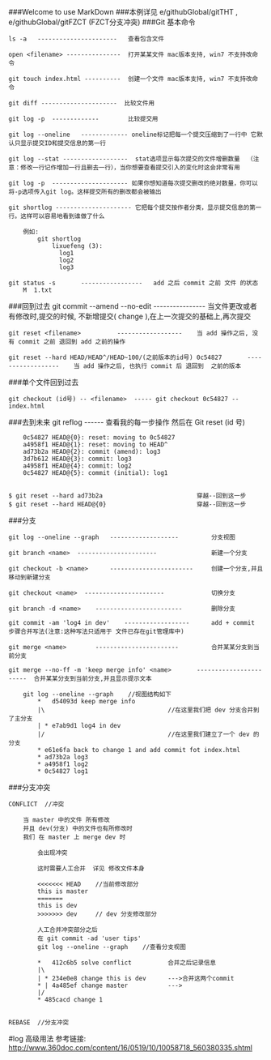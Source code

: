 ###Welcome to use MarkDown
###本例详见 e/githubGlobal/gitTHT , e/githubGlobal/gitFZCT  (FZCT分支冲突)
###Git 基本命令

	ls -a   ----------------------   查看包含文件
	   
  	open <filename> ---------------  打开某某文件 mac版本支持, win7 不支持改命令
  	
  	git touch index.html ----------  创建一个文件 mac版本支持, win7 不支持改命令
  	
  	git diff ---------------------  比较文件用
  	
  	git log -p	-------------        比较提交用 
  	 
	git log --oneline	------------- oneline标记把每一个提交压缩到了一行中 它默认只显示提交ID和提交信息的第一行
	
	git log --stat ------------------  stat选项显示每次提交的文件增删数量  （注意：修改一行记作增加一行且删去一行），当你想要查看提交引入的变化时这会非常有用

	git log -p	--------------------- 如果你想知道每次提交删改的绝对数量，你可以将-p选项传入git log。这样提交所有的删改都会被输出
	
	git shortlog --------------------- 它把每个提交按作者分类，显示提交信息的第一行。这样可以容易地看到谁做了什么
	
		例如:
			git shortlog 
				lixuefeng (3):
			      log1
			      log2
			      log3

	git status -s		-----------------	add 之后 commit 之前 文件 的状态  
		M  1.txt
	
	
###回到过去
	git commit --amend --no-edit  ----------------  当文件更改或者有修改时,提交的时候, 不新增提交( change ),在上一次提交的基础上,再次提交 

	git reset <filename>		  ------------------  	当 add 操作之后, 没有 commit 之前 退回到 add 之前的操作
	
	git reset --hard HEAD/HEAD^/HEAD~100/(之前版本的id号) 0c54827		  ------------------  	当 add 操作之后, 也执行 commit 后 退回到  之前的版本
	
	
###单个文件回到过去
	
	git checkout (id号) -- <filename>  ----- git checkout 0c54827 -- index.html  	 


###去到未来	
	git reflog  ------  查看我的每一步操作 然后在 Git reset (id 号)
	
		0c54827 HEAD@{0}: reset: moving to 0c54827
		a4958f1 HEAD@{1}: reset: moving to HEAD^
		ad73b2a HEAD@{2}: commit (amend): log3
		3d7b612 HEAD@{3}: commit: log3
		a4958f1 HEAD@{4}: commit: log2
		0c54827 HEAD@{5}: commit (initial): log1


	$ git reset --hard ad73b2a              			穿越--回到这一步
	$ git reset --hard HEAD@{0}	  						穿越--回到这一步





###分支

	git log --oneline --graph	-------------------         分支视图
	
	git branch <name>  ----------------------               新建一个分支
	
	git checkout -b <name> 		-----------------------     创建一个分支,并且移动到新建分支  
	
	git checkout <name>  ----------------------             切换分支
	   
	git branch -d <name> 	------------------------        删除分支
	
	git commit -am 'log4 in dev'	------------------      add + commit 步骤合并写法(注意:这种写法只适用于 文件已存在git管理库中)
	
	git merge <name> 		-----------------------         合并某某分支到当前分支
	
	git merge --no-ff -m 'keep merge info' <name> 		-----------------------  合并某某分支到当前分支,并且显示提示文本
	
		git log --oneline --graph    //视图结构如下
			*   d54093d keep merge info
			|\									//在这里我们把 dev 分支合并到了主分支 
			| * e7ab9d1 log4 in dev			
			|/									//在这里我们建立了一个 dev 的分支
			* e61e6fa back to change 1 and add commit fot index.html
			* ad73b2a log3
			* a4958f1 log2
			* 0c54827 log1

	
###分支冲突

	CONFLICT  //冲突
		
		当 master 中的文件 所有修改
		并且 dev(分支) 中的文件也有所修改时	
		我们 在 master 上 merge dev 时 
		
			会出现冲突 
			
			这时需要人工合并  详见 修改文件本身
			
			<<<<<<< HEAD	//当前修改部分
			this is master
			=======
			this is dev
			>>>>>>> dev		// dev 分支修改部分
			
			人工合并冲突部分之后
			在 git commit -ad 'user tips'
			git log --oneline --graph    //查看分支视图
			
			*   412c6b5 solve conflict			合并之后记录信息
			|\
			| * 234e0e8 change this is dev   	--->合并这两个commit
			* | 4a485ef change master        	--->
			|/
			* 485cacd change 1

		  
	REBASE  //分支冲突
			
		
	
	
#log 高级用法
	参考链接: http://www.360doc.com/content/16/0519/10/10058718_560380335.shtml		